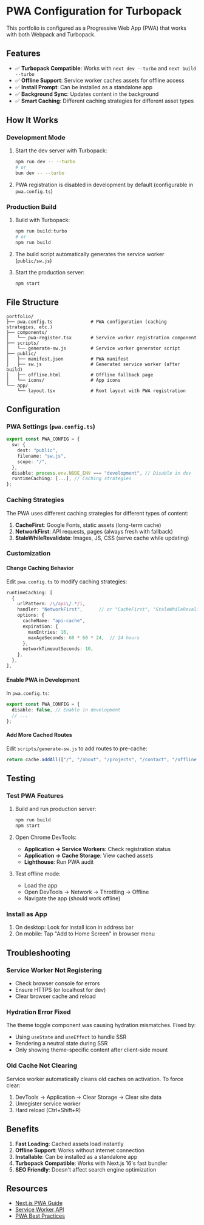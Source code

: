 # PWA Configuration for Turbopack

This portfolio is configured as a Progressive Web App (PWA) that works with both Webpack and Turbopack.

## Features

- ✅ **Turbopack Compatible**: Works with `next dev --turbo` and `next build --turbo`
- ✅ **Offline Support**: Service worker caches assets for offline access
- ✅ **Install Prompt**: Can be installed as a standalone app
- ✅ **Background Sync**: Updates content in the background
- ✅ **Smart Caching**: Different caching strategies for different asset types

## How It Works

### Development Mode

1. Start the dev server with Turbopack:

   ```bash
   npm run dev -- --turbo
   # or
   bun dev -- --turbo
   ```

2. PWA registration is disabled in development by default (configurable in `pwa.config.ts`)

### Production Build

1. Build with Turbopack:

   ```bash
   npm run build:turbo
   # or
   npm run build
   ```

2. The build script automatically generates the service worker (`public/sw.js`)

3. Start the production server:
   ```bash
   npm start
   ```

## File Structure

```
portfolio/
├── pwa.config.ts              # PWA configuration (caching strategies, etc.)
├── components/
│   └── pwa-register.tsx       # Service worker registration component
├── scripts/
│   └── generate-sw.js         # Service worker generator script
├── public/
│   ├── manifest.json          # PWA manifest
│   ├── sw.js                  # Generated service worker (after build)
│   ├── offline.html           # Offline fallback page
│   └── icons/                 # App icons
└── app/
    └── layout.tsx             # Root layout with PWA registration
```

## Configuration

### PWA Settings (`pwa.config.ts`)

```typescript
export const PWA_CONFIG = {
  sw: {
    dest: "public",
    filename: "sw.js",
    scope: "/",
  },
  disable: process.env.NODE_ENV === "development", // Disable in dev
  runtimeCaching: [...], // Caching strategies
};
```

### Caching Strategies

The PWA uses different caching strategies for different types of content:

1. **CacheFirst**: Google Fonts, static assets (long-term cache)
2. **NetworkFirst**: API requests, pages (always fresh with fallback)
3. **StaleWhileRevalidate**: Images, JS, CSS (serve cache while updating)

### Customization

#### Change Caching Behavior

Edit `pwa.config.ts` to modify caching strategies:

```typescript
runtimeCaching: [
  {
    urlPattern: /\/api\/.*/i,
    handler: "NetworkFirst",      // or "CacheFirst", "StaleWhileRevalidate"
    options: {
      cacheName: "api-cache",
      expiration: {
        maxEntries: 16,
        maxAgeSeconds: 60 * 60 * 24,  // 24 hours
      },
      networkTimeoutSeconds: 10,
    },
  },
],
```

#### Enable PWA in Development

In `pwa.config.ts`:

```typescript
export const PWA_CONFIG = {
  disable: false, // Enable in development
  // ...
};
```

#### Add More Cached Routes

Edit `scripts/generate-sw.js` to add routes to pre-cache:

```javascript
return cache.addAll(["/", "/about", "/projects", "/contact", "/offline.html"]);
```

## Testing

### Test PWA Features

1. Build and run production server:

   ```bash
   npm run build
   npm start
   ```

2. Open Chrome DevTools:

   - **Application → Service Workers**: Check registration status
   - **Application → Cache Storage**: View cached assets
   - **Lighthouse**: Run PWA audit

3. Test offline mode:
   - Load the app
   - Open DevTools → Network → Throttling → Offline
   - Navigate the app (should work offline)

### Install as App

1. On desktop: Look for install icon in address bar
2. On mobile: Tap "Add to Home Screen" in browser menu

## Troubleshooting

### Service Worker Not Registering

- Check browser console for errors
- Ensure HTTPS (or localhost for dev)
- Clear browser cache and reload

### Hydration Error Fixed

The theme toggle component was causing hydration mismatches. Fixed by:

- Using `useState` and `useEffect` to handle SSR
- Rendering a neutral state during SSR
- Only showing theme-specific content after client-side mount

### Old Cache Not Clearing

Service worker automatically cleans old caches on activation. To force clear:

1. DevTools → Application → Clear Storage → Clear site data
2. Unregister service worker
3. Hard reload (Ctrl+Shift+R)

## Benefits

1. **Fast Loading**: Cached assets load instantly
2. **Offline Support**: Works without internet connection
3. **Installable**: Can be installed as a standalone app
4. **Turbopack Compatible**: Works with Next.js 16's fast bundler
5. **SEO Friendly**: Doesn't affect search engine optimization

## Resources

- [Next.js PWA Guide](https://nextjs.org/docs/app/building-your-application/configuring/progressive-web-apps)
- [Service Worker API](https://developer.mozilla.org/en-US/docs/Web/API/Service_Worker_API)
- [PWA Best Practices](https://web.dev/progressive-web-apps/)

